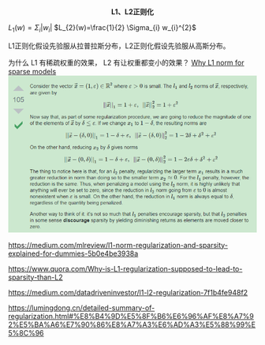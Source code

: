 <center><b>L1、L2正则化</b></center>

$L_{1}(w)=\Sigma_{i}\left|w_{i}\right|$
$L_{2}(w)=\frac{1}{2} \Sigma_{i} w_{i}^{2}$

L1正则化假设先验服从拉普拉斯分布，L2正则化假设先验服从高斯分布。

为什么 L1 有稀疏权重的效果， L2 有让权重都变小的效果？
[Why L1 norm for sparse models](https://stats.stackexchange.com/questions/45643/why-l1-norm-for-sparse-models/45644#45644?newreg=605f04b4f4e14fdf8d2b79a917922a85)
![l1l2](resource/L1,L2正则化/l1l2.png)





https://medium.com/mlreview/l1-norm-regularization-and-sparsity-explained-for-dummies-5b0e4be3938a

https://www.quora.com/Why-is-L1-regularization-supposed-to-lead-to-sparsity-than-L2

https://medium.com/datadriveninvestor/l1-l2-regularization-7f1b4fe948f2

https://lumingdong.cn/detailed-summary-of-regularization.html#%E8%B4%9D%E5%8F%B6%E6%96%AF%E8%A7%92%E5%BA%A6%E7%90%86%E8%A7%A3%E6%AD%A3%E5%88%99%E5%8C%96